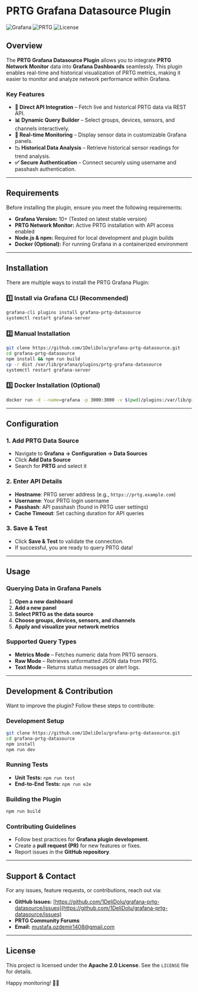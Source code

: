 # PRTG Grafana Datasource Plugin

![Grafana](https://img.shields.io/badge/Grafana-10%2B-orange) ![PRTG](https://img.shields.io/badge/PRTG-Network%20Monitor-blue) ![License](https://img.shields.io/badge/License-Apache%202.0-green)

## Overview
The **PRTG Grafana Datasource Plugin** allows you to integrate **PRTG Network Monitor** data into **Grafana Dashboards** seamlessly. This plugin enables real-time and historical visualization of PRTG metrics, making it easier to monitor and analyze network performance within Grafana.

### Key Features
- **🔗 Direct API Integration** – Fetch live and historical PRTG data via REST API.
- **📊 Dynamic Query Builder** – Select groups, devices, sensors, and channels interactively.
- **🚀 Real-time Monitoring** – Display sensor data in customizable Grafana panels.
- **📉 Historical Data Analysis** – Retrieve historical sensor readings for trend analysis.
- **✅ Secure Authentication** – Connect securely using username and passhash authentication.

---

## Requirements
Before installing the plugin, ensure you meet the following requirements:

- **Grafana Version:** 10+ (Tested on latest stable version)
- **PRTG Network Monitor:** Active PRTG installation with API access enabled
- **Node.js & npm:** Required for local development and plugin builds
- **Docker (Optional):** For running Grafana in a containerized environment

---

## Installation
There are multiple ways to install the PRTG Grafana Plugin:

### 1️⃣ Install via Grafana CLI (Recommended)
```sh
grafana-cli plugins install grafana-prtg-datasource
systemctl restart grafana-server
```

### 2️⃣ Manual Installation
```sh
git clone https://github.com/1DeliDolu/grafana-prtg-datasource.git
cd grafana-prtg-datasource
npm install && npm run build
cp -r dist /var/lib/grafana/plugins/prtg-grafana-datasource
systemctl restart grafana-server
```

### 3️⃣ Docker Installation (Optional)
```sh
docker run -d --name=grafana -p 3000:3000 -v $(pwd)/plugins:/var/lib/grafana/plugins grafana/grafana
```

---

## Configuration
### 1. Add PRTG Data Source
- Navigate to **Grafana → Configuration → Data Sources**
- Click **Add Data Source**
- Search for **PRTG** and select it

### 2. Enter API Details
- **Hostname**: PRTG server address (e.g., `https://prtg.example.com`)
- **Username**: Your PRTG login username
- **Passhash**: API passhash (found in PRTG user settings)
- **Cache Timeout**: Set caching duration for API queries

### 3. Save & Test
- Click **Save & Test** to validate the connection.
- If successful, you are ready to query PRTG data!

---

## Usage
### Querying Data in Grafana Panels
1. **Open a new dashboard**
2. **Add a new panel**
3. **Select PRTG as the data source**
4. **Choose groups, devices, sensors, and channels**
5. **Apply and visualize your network metrics**

### Supported Query Types
- **Metrics Mode** – Fetches numeric data from PRTG sensors.
- **Raw Mode** – Retrieves unformatted JSON data from PRTG.
- **Text Mode** – Returns status messages or alert logs.

---

## Development & Contribution
Want to improve the plugin? Follow these steps to contribute:

### Development Setup
```sh
git clone https://github.com/1DeliDolu/grafana-prtg-datasource.git
cd grafana-prtg-datasource
npm install
npm run dev
```

### Running Tests
- **Unit Tests:** `npm run test`
- **End-to-End Tests:** `npm run e2e`

### Building the Plugin
```sh
npm run build
```

### Contributing Guidelines
- Follow best practices for **Grafana plugin development**.
- Create a **pull request (PR)** for new features or fixes.
- Report issues in the **GitHub repository**.

---

## Support & Contact
For any issues, feature requests, or contributions, reach out via:
- **GitHub Issues:** [https://github.com/1DeliDolu/grafana-prtg-datasource/issues](https://github.com/1DeliDolu/grafana-prtg-datasource/issues)
- **PRTG Community Forums**
- **Email:** mustafa.ozdemir1408@gmail.com

---

## License
This project is licensed under the **Apache 2.0 License**. See the `LICENSE` file for details.

Happy monitoring! 🎯🚀

